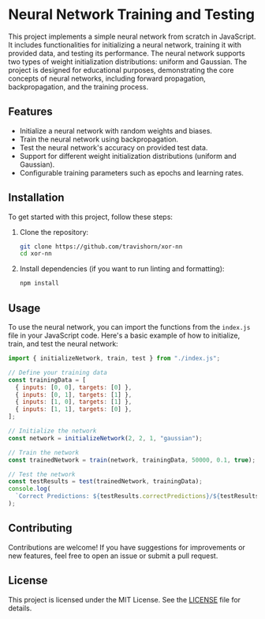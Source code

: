# Neural Network Training and Testing

This project implements a simple neural network from scratch in JavaScript. It
includes functionalities for initializing a neural network, training it with
provided data, and testing its performance. The neural network supports two
types of weight initialization distributions: uniform and Gaussian. The project
is designed for educational purposes, demonstrating the core concepts of neural
networks, including forward propagation, backpropagation, and the training
process.

## Features

- Initialize a neural network with random weights and biases.
- Train the neural network using backpropagation.
- Test the neural network's accuracy on provided test data.
- Support for different weight initialization distributions (uniform and
  Gaussian).
- Configurable training parameters such as epochs and learning rates.

## Installation

To get started with this project, follow these steps:

1. Clone the repository:

   ```bash
   git clone https://github.com/travishorn/xor-nn
   cd xor-nn
   ```

2. Install dependencies (if you want to run linting and formatting):

   ```bash
   npm install
   ```

## Usage

To use the neural network, you can import the functions from the `index.js` file
in your JavaScript code. Here's a basic example of how to initialize, train, and
test the neural network:

```javascript
import { initializeNetwork, train, test } from "./index.js";

// Define your training data
const trainingData = [
  { inputs: [0, 0], targets: [0] },
  { inputs: [0, 1], targets: [1] },
  { inputs: [1, 0], targets: [1] },
  { inputs: [1, 1], targets: [0] },
];

// Initialize the network
const network = initializeNetwork(2, 2, 1, "gaussian");

// Train the network
const trainedNetwork = train(network, trainingData, 50000, 0.1, true);

// Test the network
const testResults = test(trainedNetwork, trainingData);
console.log(
  `Correct Predictions: ${testResults.correctPredictions}/${testResults.totalTests}`,
);
```

## Contributing

Contributions are welcome! If you have suggestions for improvements or new
features, feel free to open an issue or submit a pull request.

## License

This project is licensed under the MIT License. See the [LICENSE](LICENSE) file
for details.
